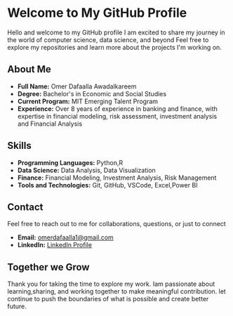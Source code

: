 # Welcome to My GitHub Profile

Hello and welcome to my GitHub profile I am excited to share my journey
in the world of computer science,
data science, and beyond Feel free
 to explore my repositories and learn
 more about the projects I'm working on.

## About Me

- **Full Name:** Omer Dafaalla Awadalkareem
- **Degree:** Bachelor's in Economic and Social Studies
- **Current Program:** MIT Emerging Talent Program
- **Experience:** Over 8 years of
experience in banking and finance,
 with expertise in
financial modeling, risk assessment,
investment analysis and Financial Analysis

## Skills

- **Programming Languages:** Python,R
- **Data Science:** Data Analysis, Data Visualization
- **Finance:** Financial Modeling, Investment Analysis, Risk Management
- **Tools and Technologies:** Git, GitHub, VSCode, Excel,Power BI

## Contact

Feel free to reach out to me for collaborations, questions, or just to connect

- **Email:** [omerdafaalla1@gmail.com][def2]
- **LinkedIn:** [LinkedIn Profile][def]

## Together we Grow

Thank you for taking the time to explore my work.
Iam passionate about learning,sharing,
and working together to make meaningful
 contribution. let continue to push
  the boundaries of what is possible
   and create better future.

[def]: https://www.linkedin.com/in/omer-dafaalla-fmva-cbca
[def2]: mailto:omerdafaalla1@gmail.com
